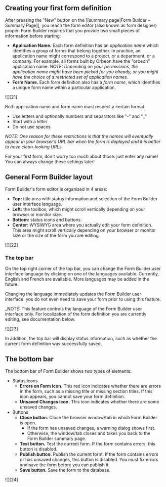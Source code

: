 ## Creating your first form definition

After pressing the "New" button on the [[summary page|Form Builder ~ Summary Page]], you reach the form editor (also known as form designer) proper. Form Builder requires that you provide two small pieces of information before starting:

* **Application Name.** Each form definition has an _application name_ which identifies a group of forms that belong together. In practice, an application name might correspond to a project, or a department, or a company. For example, all forms built by Orbeon have the "orbeon" application name.
_NOTE: Depending on your permissions, the application name might have been picked for you already, or you might have the choice of a restricted set of application names._
* **Form Name.** Each form definition also has a _form name_, which identifies a unique form name within a particular application.

![][21]

Both application name and form name must respect a certain format:

* Use letters and optionally numbers and separators like "-" and "_"
* Start with a letter
* Do not use spaces

_NOTE: One reason for these restrictions is that the names will eventually appear in your browser's URL bar when the form is deployed and it is better to have clean-looking URLs._

For your first form, don't worry too much about those: just enter any name! You can always change these settings later!

## General Form Builder layout

Form Builder's form editor is organized in 4 areas:

* **Top:** title area with status information and selection of the Form Builder user interface language.
* **Left:** the toolbox, which might scroll vertically depending on your browser or monitor size.
* **Bottom:** status icons and buttons.
* **Center:** WYSIWYG area where you actually edit your form definition. This area might scroll vertically depending on your browser or monitor size or the size of the form you are editing.

![][22]

### The top bar

On the top right corner of the top bar, you can change the Form Builder user interface language by clicking on one of the languages available. Currently, English and French are available. More languages may be added in the future.

Changing the language immediately updates the Form Builder user interface: you do not even need to save your form prior to using this feature.

_NOTE: This feature controls the language of the Form Builder user interface only. For localization of the form definition you are currently editing, see documentation below.

![][23]

In addition, the top bar will display status information, such as whether the current form definition was successfully saved.

## The bottom bar

The bottom bar of Form Builder shows two types of elements:

* Status icons
    * **Errors on Form icon.** This red icon indicates whether there are errors in the form, such as a missing title or missing section titles. If this icon appears, you cannot save your form definition.
    * **Unsaved Changes icon.** This icon indicates whether there are some unsaved changes.
* Buttons
    * **Close button.** Close the browser window/tab in which Form Builder is open.
        * If the form has unsaved changes, a warning dialog shows first.
        * Otherwise, the window/tab closes and takes you back to the Form Builder summary page.
    * **Test button.** Test the current form. If the form contains errors, this button is disabled.
    * **Publish button.** Publish the current form. If the form contains errors or has unsaved changes, this button is disabled. You must fix errors and save the form before you can publish it.
    * **Save button.** Save the form to the database.

![][24]
